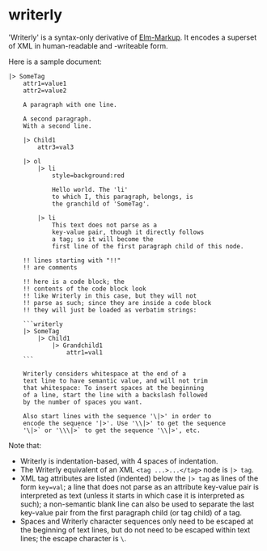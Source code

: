 # writerly

'Writerly' is a syntax-only derivative of [Elm-Markup](https://github.com/mdgriffith/elm-markup). It encodes a superset of XML in human-readable and -writeable form.

Here is a sample document:

```
|> SomeTag
    attr1=value1
    attr2=value2

    A paragraph with one line.

    A second paragraph.
    With a second line.

    |> Child1
        attr3=val3

    |> ol
        |> li
            style=background:red

            Hello world. The 'li'
            to which I, this paragraph, belongs, is
            the granchild of 'SomeTag'.

        |> li
            This text does not parse as a
            key-value pair, though it directly follows
            a tag; so it will become the
            first line of the first paragraph child of this node.

    !! lines starting with "!!"
    !! are comments

    !! here is a code block; the
    !! contents of the code block look
    !! like Writerly in this case, but they will not 
    !! parse as such; since they are inside a code block
    !! they will just be loaded as verbatim strings:

    ```writerly
    |> SomeTag
        |> Child1
            |> Grandchild1
                attr1=val1
    ```

    Writerly considers whitespace at the end of a
    text line to have semantic value, and will not trim
    that whitespace: To insert spaces at the beginning
    of a line, start the line with a backslash followed
    by the number of spaces you want.

    Also start lines with the sequence '\|>' in order to
    encode the sequence '|>'. Use '\\|>' to get the sequence
    '\|>` or '\\\|>` to get the sequence '\\|>', etc.
```

Note that:

- Writerly is indentation-based, with 4 spaces of indentation.
- The Writerly equivalent of an XML `<tag ...>...</tag>` node is `|> tag`.
- XML tag attributes are listed (indented) below the `|> tag` as lines of the form `key=val`; a line that does not parse as an attribute key-value pair is interpreted as text (unless it starts in which case it is interpreted as such); a non-semantic blank line can also be used to separate the last key-value pair from the first paragraph child (or tag child) of a tag.
- Spaces and Writerly character sequences only need to be escaped at the beginning of text lines, but do not need to be escaped within text lines; the escape character is `\`.
